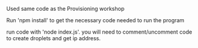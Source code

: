 Used same code as the Provisioning workshop

Run 'npm install' to get the necessary code needed to run the program

run code with 'node index.js'. you will need to comment/uncomment code to create droplets and get ip address.
